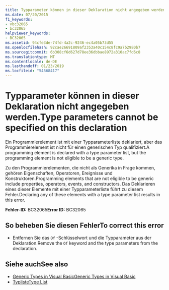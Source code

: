 ```yaml
---
title: Typparameter können in dieser Deklaration nicht angegeben werden.
ms.date: 07/20/2015
f1_keywords:
- vbc32065
- bc32065
helpviewer_keywords:
- BC32065
ms.assetid: 94cfe3de-74fd-4a2c-9246-ec4a05b73d55
ms.openlocfilehash: 92cae26691809af2353a40c154c8fc9a7b2980b7
ms.sourcegitcommit: 6b308cf6d627d78ee36dbbae8972a310ac7fd6c8
ms.translationtype: MT
ms.contentlocale: de-DE
ms.lasthandoff: 01/23/2019
ms.locfileid: "54668417"
---
```

# <a name="type-parameters-cannot-be-specified-on-this-declaration"></a><span data-ttu-id="4e335-102">Typparameter können in dieser Deklaration nicht angegeben werden.</span><span class="sxs-lookup"><span data-stu-id="4e335-102">Type parameters cannot be specified on this declaration</span></span>
<span data-ttu-id="4e335-103">Ein Programmierelement ist mit einer Typparameterliste deklariert, aber das Programmierelement ist nicht für einen generischen Typ qualifiziert.</span><span class="sxs-lookup"><span data-stu-id="4e335-103">A programming element is declared with a type parameter list, but the programming element is not eligible to be a generic type.</span></span>  
  
 <span data-ttu-id="4e335-104">Zu den Programmierelementen, die nicht als Generika in Frage kommen, gehören Eigenschaften, Operatoren, Ereignisse und Konstruktoren.</span><span class="sxs-lookup"><span data-stu-id="4e335-104">Programming elements that are not eligible to be generic include properties, operators, events, and constructors.</span></span> <span data-ttu-id="4e335-105">Das Deklarieren eines dieser Elemente mit einer Typparameterliste führt zu diesem Fehler.</span><span class="sxs-lookup"><span data-stu-id="4e335-105">Declaring any of these elements with a type parameter list results in this error.</span></span>  
  
 <span data-ttu-id="4e335-106">**Fehler-ID:** BC32065</span><span class="sxs-lookup"><span data-stu-id="4e335-106">**Error ID:** BC32065</span></span>  
  
## <a name="to-correct-this-error"></a><span data-ttu-id="4e335-107">So beheben Sie diesen Fehler</span><span class="sxs-lookup"><span data-stu-id="4e335-107">To correct this error</span></span>  
  
-   <span data-ttu-id="4e335-108">Entfernen Sie das `Of` -Schlüsselwort und die Typparameter aus der Deklaration.</span><span class="sxs-lookup"><span data-stu-id="4e335-108">Remove the `Of` keyword and the type parameters from the declaration.</span></span>  
  
## <a name="see-also"></a><span data-ttu-id="4e335-109">Siehe auch</span><span class="sxs-lookup"><span data-stu-id="4e335-109">See also</span></span>
- [<span data-ttu-id="4e335-110">Generic Types in Visual Basic</span><span class="sxs-lookup"><span data-stu-id="4e335-110">Generic Types in Visual Basic</span></span>](../../visual-basic/programming-guide/language-features/data-types/generic-types.md)
- [<span data-ttu-id="4e335-111">Typliste</span><span class="sxs-lookup"><span data-stu-id="4e335-111">Type List</span></span>](../../visual-basic/language-reference/statements/type-list.md)
